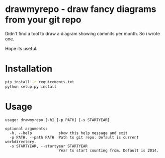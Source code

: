 # drawmyrepo - draw fancy diagrams from your git repo

Didn't find a tool to draw a diagram showing commits per month. So i wrote one.

Hope its useful.

# Installation

```bash
pip install -r requirements.txt
python setup.py install
```

# Usage

```
usage: drawmyrepo [-h] [-p PATH] [-s STARTYEAR]

optional arguments:
  -h, --help            show this help message and exit
  -p PATH, --path PATH  Path to git repo. Default is current workdirectory.
  -s STARTYEAR, --startyear STARTYEAR
                        Year to start counting from. Default is 2014.
```
